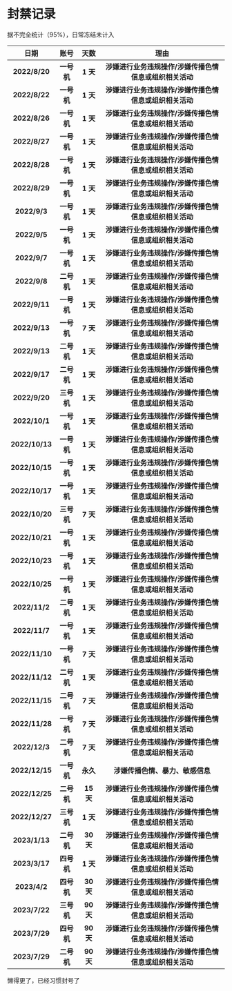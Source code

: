 # 封禁记录

据不完全统计（95%），日常冻结未计入

|      日期      |    账号    |   天数    |                          理由                           |
| :------------: | :--------: | :-------: | :-----------------------------------------------------: |
| **2022/8/20**  | **一号机** | **1 天**  | **涉嫌进行业务违规操作/涉嫌传播色情信息或组织相关活动** |
| **2022/8/22**  | **一号机** | **1 天**  | **涉嫌进行业务违规操作/涉嫌传播色情信息或组织相关活动** |
| **2022/8/26**  | **一号机** | **1 天**  | **涉嫌进行业务违规操作/涉嫌传播色情信息或组织相关活动** |
| **2022/8/27**  | **一号机** | **1 天**  | **涉嫌进行业务违规操作/涉嫌传播色情信息或组织相关活动** |
| **2022/8/28**  | **一号机** | **1 天**  | **涉嫌进行业务违规操作/涉嫌传播色情信息或组织相关活动** |
| **2022/8/29**  | **一号机** | **1 天**  | **涉嫌进行业务违规操作/涉嫌传播色情信息或组织相关活动** |
|  **2022/9/3**  | **一号机** | **1 天**  | **涉嫌进行业务违规操作/涉嫌传播色情信息或组织相关活动** |
|  **2022/9/5**  | **一号机** | **1 天**  | **涉嫌进行业务违规操作/涉嫌传播色情信息或组织相关活动** |
|  **2022/9/7**  | **一号机** | **1 天**  | **涉嫌进行业务违规操作/涉嫌传播色情信息或组织相关活动** |
|  **2022/9/8**  | **二号机** | **1 天**  | **涉嫌进行业务违规操作/涉嫌传播色情信息或组织相关活动** |
| **2022/9/11**  | **一号机** | **1 天**  | **涉嫌进行业务违规操作/涉嫌传播色情信息或组织相关活动** |
| **2022/9/13**  | **一号机** | **7 天**  | **涉嫌进行业务违规操作/涉嫌传播色情信息或组织相关活动** |
| **2022/9/13**  | **二号机** | **1 天**  | **涉嫌进行业务违规操作/涉嫌传播色情信息或组织相关活动** |
| **2022/9/17**  | **二号机** | **1 天**  | **涉嫌进行业务违规操作/涉嫌传播色情信息或组织相关活动** |
| **2022/9/20**  | **三号机** | **1 天**  | **涉嫌进行业务违规操作/涉嫌传播色情信息或组织相关活动** |
| **2022/10/1**  | **一号机** | **1 天**  | **涉嫌进行业务违规操作/涉嫌传播色情信息或组织相关活动** |
| **2022/10/13** | **一号机** | **1 天**  | **涉嫌进行业务违规操作/涉嫌传播色情信息或组织相关活动** |
| **2022/10/15** | **一号机** | **1 天**  | **涉嫌进行业务违规操作/涉嫌传播色情信息或组织相关活动** |
| **2022/10/17** | **一号机** | **1 天**  | **涉嫌进行业务违规操作/涉嫌传播色情信息或组织相关活动** |
| **2022/10/20** | **三号机** | **7 天**  | **涉嫌进行业务违规操作/涉嫌传播色情信息或组织相关活动** |
| **2022/10/21** | **一号机** | **1 天**  | **涉嫌进行业务违规操作/涉嫌传播色情信息或组织相关活动** |
| **2022/10/23** | **一号机** | **1 天**  | **涉嫌进行业务违规操作/涉嫌传播色情信息或组织相关活动** |
| **2022/10/25** | **一号机** | **1 天**  | **涉嫌进行业务违规操作/涉嫌传播色情信息或组织相关活动** |
| **2022/11/2**  | **二号机** | **1 天**  | **涉嫌进行业务违规操作/涉嫌传播色情信息或组织相关活动** |
| **2022/11/7**  | **一号机** | **1 天**  | **涉嫌进行业务违规操作/涉嫌传播色情信息或组织相关活动** |
| **2022/11/10** | **一号机** | **7 天**  | **涉嫌进行业务违规操作/涉嫌传播色情信息或组织相关活动** |
| **2022/11/12** | **二号机** | **1 天**  | **涉嫌进行业务违规操作/涉嫌传播色情信息或组织相关活动** |
| **2022/11/15** | **二号机** | **7 天**  | **涉嫌进行业务违规操作/涉嫌传播色情信息或组织相关活动** |
| **2022/11/28** | **一号机** | **7 天**  | **涉嫌进行业务违规操作/涉嫌传播色情信息或组织相关活动** |
| **2022/12/3**  | **二号机** | **7 天**  | **涉嫌进行业务违规操作/涉嫌传播色情信息或组织相关活动** |
| **2022/12/15** | **一号机** | **永久**  |            **涉嫌传播色情、暴力、敏感信息**             |
| **2022/12/25** | **二号机** | **15 天** | **涉嫌进行业务违规操作/涉嫌传播色情信息或组织相关活动** |
| **2022/12/27** | **三号机** | **1 天**  | **涉嫌进行业务违规操作/涉嫌传播色情信息或组织相关活动** |
| **2023/1/13**  | **二号机** | **30 天** | **涉嫌进行业务违规操作/涉嫌传播色情信息或组织相关活动** |
| **2023/3/17**  | **四号机** | **1 天**  | **涉嫌进行业务违规操作/涉嫌传播色情信息或组织相关活动** |
|  **2023/4/2**  | **四号机** | **30 天** | **涉嫌进行业务违规操作/涉嫌传播色情信息或组织相关活动** |
| **2023/7/22**  | **三号机** | **90 天** | **涉嫌进行业务违规操作/涉嫌传播色情信息或组织相关活动** |
| **2023/7/29**  | **四号机** | **90 天** | **涉嫌进行业务违规操作/涉嫌传播色情信息或组织相关活动** |
| **2023/7/29**  | **二号机** | **90 天** | **涉嫌进行业务违规操作/涉嫌传播色情信息或组织相关活动** |

懒得更了，已经习惯封号了